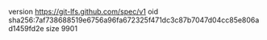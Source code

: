 version https://git-lfs.github.com/spec/v1
oid sha256:7af738688519e6756a96fa672325f471dc3c87b7047d04cc85e806ad1459fd2e
size 9901
